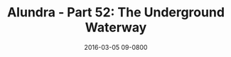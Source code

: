 ---
layout: entry.pug
title: "Alundra - Part 52: The Underground Waterway"
date: 2016-03-05 09-0800
publishDate: 2017-10-31 12:00:00 -0800
categories: playthroughs alundra
draft: true
---